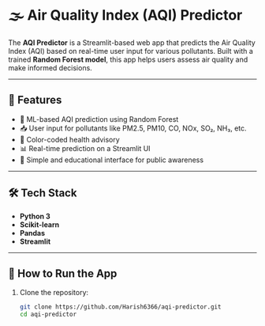 # 🌫️ Air Quality Index (AQI) Predictor

The **AQI Predictor** is a Streamlit-based web app that predicts the Air Quality Index (AQI) based on real-time user input for various pollutants. Built with a trained **Random Forest model**, this app helps users assess air quality and make informed decisions.

---

## 🚀 Features

- 🧠 ML-based AQI prediction using Random Forest
- 📥 User input for pollutants like PM2.5, PM10, CO, NOx, SO₂, NH₃, etc.
- 🎨 Color-coded health advisory
- 📊 Real-time prediction on a Streamlit UI
- 📘 Simple and educational interface for public awareness

---

## 🛠️ Tech Stack

- **Python 3**
- **Scikit-learn**
- **Pandas**
- **Streamlit**

---

## 🧪 How to Run the App

1. Clone the repository:
   ```bash
   git clone https://github.com/Harish6366/aqi-predictor.git
   cd aqi-predictor
